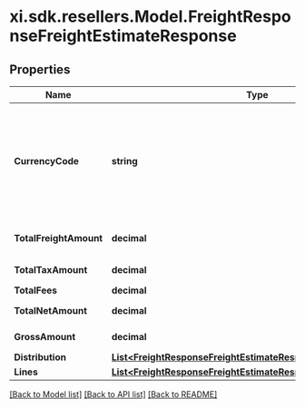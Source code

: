 # xi.sdk.resellers.Model.FreightResponseFreightEstimateResponse

## Properties

Name | Type | Description | Notes
------------ | ------------- | ------------- | -------------
**CurrencyCode** | **string** | The country-specific three-character ISO 4217 currency code used for the order. | [optional] 
**TotalFreightAmount** | **decimal** | Total freight amount. | [optional] 
**TotalTaxAmount** | **decimal** | Total tax amount. | [optional] 
**TotalFees** | **decimal** | Total fees. | [optional] 
**TotalNetAmount** | **decimal** | Total net amount. | [optional] 
**GrossAmount** | **decimal** | Gross amount. | [optional] 
**Distribution** | [**List&lt;FreightResponseFreightEstimateResponseDistributionInner&gt;**](FreightResponseFreightEstimateResponseDistributionInner.md) |  | [optional] 
**Lines** | [**List&lt;FreightResponseFreightEstimateResponseLinesInner&gt;**](FreightResponseFreightEstimateResponseLinesInner.md) |  | [optional] 

[[Back to Model list]](../README.md#documentation-for-models) [[Back to API list]](../README.md#documentation-for-api-endpoints) [[Back to README]](../README.md)

